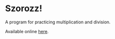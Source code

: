 # Szorozz!
A program for practicing multiplication and division.

Available online [here](http://andraaspar.github.io/szorozz/).